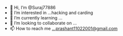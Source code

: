 - 👋 Hi, I’m @Suraj77886
- 👀 I’m interested in ...hacking and carding
- 🌱 I’m currently learning ...
- 💞️ I’m looking to collaborate on ...
- 📫 How to reach me ...prashant11022001@gmail.com

<!---
Suraj77886/Suraj77886 is a ✨ special ✨ repository because its `README.md` (this file) appears on your GitHub profile.
You can click the Preview link to take a look at your changes.
--->
